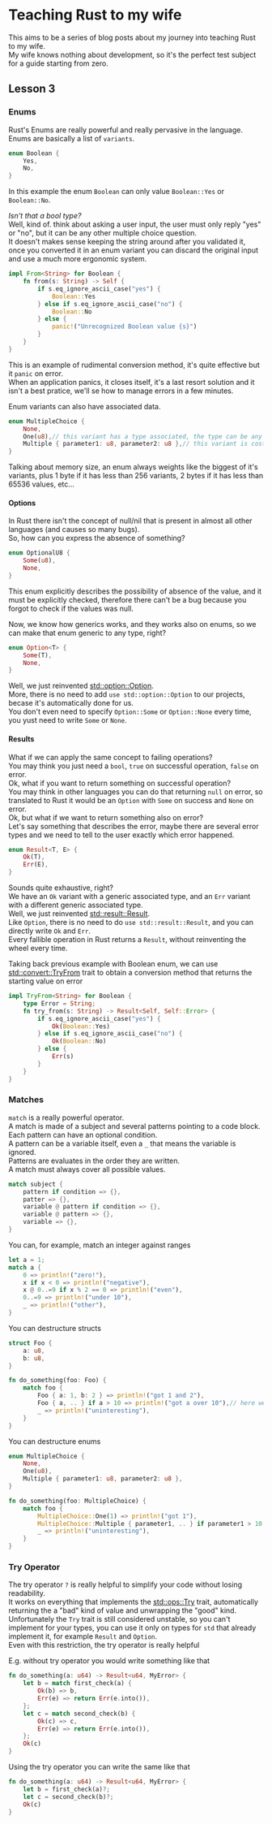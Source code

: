 # Teaching Rust to my wife

This aims to be a series of blog posts about my journey into teaching Rust to my wife.<br/>
My wife knows nothing about development, so it's the perfect test subject for a guide starting from zero.

## Lesson 3

### Enums

Rust's Enums are really powerful and really pervasive in the language.<br/>
Enums are basically a list of `variants`.

```rust
enum Boolean {
    Yes,
    No,
}
```

In this example the enum `Boolean` can only value `Boolean::Yes` or `Boolean::No`.

_Isn't that a bool type?_<br/>
Well, kind of. think about asking a user input, the user must only reply "yes" or "no", but it can be any other multiple choice question.<br/>
It doesn't makes sense keeping the string around after you validated it, once you converted it in an enum variant you can discard the original input and use a much more ergonomic system.

```rust
impl From<String> for Boolean {
    fn from(s: String) -> Self {
        if s.eq_ignore_ascii_case("yes") {
            Boolean::Yes
        } else if s.eq_ignore_ascii_case("no") {
            Boolean::No
        } else {
            panic!("Unrecognized Boolean value {s}")
        }
    }
}
```

This is an example of rudimental conversion method, it's quite effective but it `panic` on error.<br/>
When an application panics, it closes itself, it's a last resort solution and it isn't a best pratice, we'll se how to manage errors in a few minutes.

Enum variants can also have associated data.

```rust
enum MultipleChoice {
    None,
    One(u8),// this variant has a type associated, the type can be any type, even a tuple, a struct or another enum
    Multiple { parameter1: u8, parameter2: u8 },// this variant is costructed like a struct herself, with named fields
}
```

Talking about memory size, an enum always weights like the biggest of it's variants, plus 1 byte if it has less than 256 variants, 2 bytes if it has less than 65536 values, etc...

#### Options

In Rust there isn't the concept of null/nil that is present in almost all other languages (and causes so many bugs).<br/>
So, how can you express the absence of something?

```rust
enum OptionalU8 {
    Some(u8),
    None,
}
```

This enum explicitly describes the possibility of absence of the value, and it must be explicitly checked, therefore there can't be a bug because you forgot to check if the values was null.

Now, we know how generics works, and they works also on enums, so we can make that enum generic to any type, right?

```rust
enum Option<T> {
    Some(T),
    None,
}
```

Well, we just reinvented [std::option::Option](https://doc.rust-lang.org/std/option/enum.Option.html).<br/>
More, there is no need to add `use std::option::Option` to our projects, becase it's automatically done for us.<br/>
You don't even need to specify `Option::Some` or `Option::None` every time, you yust need to write `Some` or `None`.

#### Results

What if we can apply the same concept to failing operations?<br/>
You may think you just need a `bool`, `true` on successful operation, `false` on error.<br/>
Ok, what if you want to return something on successful operation?<br/>
You may think in other languages you can do that returning `null` on error, so translated to Rust it would be an `Option` with `Some` on success and `None` on error.<br/>
Ok, but what if we want to return something also on error?<br/>
Let's say something that describes the error, maybe there are several error types and we need to tell to the user exactly which error happened.

```rust
enum Result<T, E> {
    Ok(T),
    Err(E),
}
```

Sounds quite exhaustive, right?<br/>
We have an `Ok` variant with a generic associated type, and an `Err` variant with a different generic associated type.<br/>
Well, we just reinvented [std::result::Result](https://doc.rust-lang.org/std/result/enum.Result.html).<br/>
Like `Option`, there is no need to do `use std::result::Result`, and you can directly write `Ok` and `Err`.<br/>
Every fallible operation in Rust returns a `Result`, without reinventing the wheel every time.

Taking back previous example with Boolean enum, we can use [std::convert::TryFrom](https://doc.rust-lang.org/beta/std/convert/trait.TryFrom.html) trait to obtain a conversion method that returns the starting value on error

```rust
impl TryFrom<String> for Boolean {
    type Error = String;
    fn try_from(s: String) -> Result<Self, Self::Error> {
        if s.eq_ignore_ascii_case("yes") {
            Ok(Boolean::Yes)
        } else if s.eq_ignore_ascii_case("no") {
            Ok(Boolean::No)
        } else {
            Err(s)
        }
    }
}
```

### Matches

`match` is a really powerful operator.<br/>
A match is made of a subject and several patterns pointing to a code block.<br/>
Each pattern can have an optional condition.<br/>
A pattern can be a variable itself, even a `_` that means the variable is ignored.<br/>
Patterns are evaluates in the order they are written.<br/>
A match must always cover all possible values.
```rust
match subject {
    pattern if condition => {},
    patter => {},
    variable @ pattern if condition => {},
    variable @ pattern => {},
    variable => {},
}
```

You can, for example, match an integer against ranges
```rust
let a = 1;
match a {
    0 => println!("zero!"),
    x if x < 0 => println!("negative"),
    x @ 0..=9 if x % 2 == 0 => println!("even"),
    0..=9 => println!("under 10"),
    _ => println!("other"),
}
```

You can destructure structs
```rust
struct Foo {
    a: u8,
    b: u8,
}

fn do_something(foo: Foo) {
    match foo {
        Foo { a: 1, b: 2 } => println!("got 1 and 2"),
        Foo { a, .. } if a > 10 => println!("got a over 10"),// here we are ignoring b
        _ => println!("uninteresting"),
    }
}
```

You can destructure enums
```rust
enum MultipleChoice {
    None,
    One(u8),
    Multiple { parameter1: u8, parameter2: u8 },
}

fn do_something(foo: MultipleChoice) {
    match foo {
        MultipleChoice::One(1) => println!("got 1"),
        MultipleChoice::Multiple { parameter1, .. } if parameter1 > 10 => println!("got parameter1 over 10"),
        _ => println!("uninteresting"),
    }
}
```

### Try Operator

The try operator `?` is really helpful to simplify your code without losing readability.<br/>
It works on everything that implements the [std::ops::Try](https://doc.rust-lang.org/std/ops/trait.Try.html) trait, automatically returning the a "bad" kind of value and unwrapping the "good" kind.<br/>
Unfortunately the `Try` trait is still considered unstable, so you can't implement for your types, you can use it only on types for `std` that already implement it, for example `Result` and `Option`.<br/>
Even with this restriction, the try operator is really helpful

E.g. without try operator you would write something like that
```rust
fn do_something(a: u64) -> Result<u64, MyError> {
    let b = match first_check(a) {
        Ok(b) => b,
        Err(e) => return Err(e.into()),
    };
    let c = match second_check(b) {
        Ok(c) => c,
        Err(e) => return Err(e.into()),
    };
    Ok(c)
}
```

Using the try operator you can write the same like that
```rust
fn do_something(a: u64) -> Result<u64, MyError> {
    let b = first_check(a)?;
    let c = second_check(b)?;
    Ok(c)
}
```
